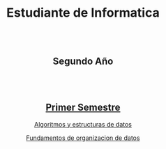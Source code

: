 <h1 align="center"> Estudiante de Informatica </h1>
<br> <br/>
<h2 align="center"> Segundo Año </h2>
<br> <br/>
<a href="https://github.com/BautistaMarquez/SegundoPrimerSemestre"> <h2 align="center"> Primer Semestre</h2> </a>
<div display="flex" flex-direction="column">
   <a href="https://github.com/BautistaMarquez/SegundoPrimerSemestre/tree/main/AyED"> <p align="center"> Algoritmos y estructuras de datos </p> </a> 
   <a href="https://github.com/BautistaMarquez/SegundoPrimerSemestre/tree/main/FOD"> <p align="center"> Fundamentos de organizacion de datos </p> </a>
</div>


